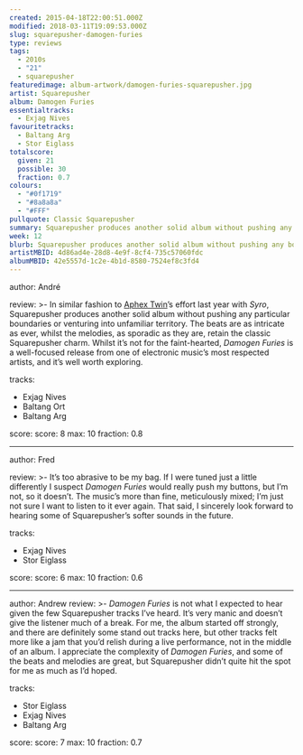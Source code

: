 ```yaml
---
created: 2015-04-18T22:00:51.000Z
modified: 2018-03-11T19:09:53.000Z
slug: squarepusher-damogen-furies
type: reviews
tags:
  - 2010s
  - "21"
  - squarepusher
featuredimage: album-artwork/damogen-furies-squarepusher.jpg
artist: Squarepusher
album: Damogen Furies
essentialtracks:
  - Exjag Nives
favouritetracks:
  - Baltang Arg
  - Stor Eiglass
totalscore:
  given: 21
  possible: 30
  fraction: 0.7
colours:
  - "#0f1719"
  - "#8a8a8a"
  - "#FFF"
pullquote: Classic Squarepusher
summary: Squarepusher produces another solid album without pushing any boundaries or venturing into unfamiliar territory. The beats are as intricate as ever, whilst the melodies, as sporadic as they are, retain the classic Squarepusher charm.
week: 12
blurb: Squarepusher produces another solid album without pushing any boundaries. The beats are as intricate as ever, whilst the melodies keep their charm.
artistMBID: 4d86ad4e-28d8-4e9f-8cf4-735c57060fdc
albumMBID: 42e5557d-1c2e-4b1d-8580-7524ef8c3fd4
---
```

author: André

review: >-
  In similar fashion to [Aphex Twin](https://audioxide.com/reviews/aphex-twin-richard-d-james-album/)’s effort last year with *Syro*, Squarepusher produces another solid album without pushing any particular boundaries or venturing into unfamiliar territory. The beats are as intricate as ever, whilst the melodies, as sporadic as they are, retain the classic Squarepusher charm. Whilst it’s not for the faint-hearted, *Damogen Furies* is a well-focused release from one of electronic music’s most respected artists, and it’s well worth exploring.

tracks:
  - Exjag Nives
  - ­Baltang Ort
  - ­Baltang Arg

score:
  score: 8
  max: 10
  fraction: 0.8

---
author: Fred

review: >-
  It’s too abrasive to be my bag. If I were tuned just a little differently I suspect *Damogen Furies* would really push my buttons, but I’m not, so it doesn’t. The music’s more than fine, meticulously mixed; I’m just not sure I want to listen to it ever again. That said, I sincerely look forward to hearing some of Squarepusher’s softer sounds in the future.

tracks:
  - Exjag Nives
  - ­Stor Eiglass

score:
  score: 6
  max: 10
  fraction: 0.6

---
author: Andrew
review: >-
  *Damogen Furies* is not what I expected to hear given the few Squarepusher tracks I’ve heard. It’s very manic and doesn’t give the listener much of a break. For me, the album started off strongly, and there are definitely some stand out tracks here, but other tracks felt more like a jam that you’d relish during a live performance, not in the middle of an album. I appreciate the complexity of *Damogen Furies*, and some of the beats and melodies are great, but Squarepusher didn’t quite hit the spot for me as much as I’d hoped.

tracks:
  - Stor Eiglass
  - ­Exjag Nives
  - ­Baltang Arg

score:
  score: 7
  max: 10
  fraction: 0.7
